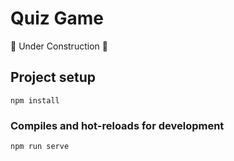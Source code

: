 # Quiz Game

🚧 Under Construction 🚧

## Project setup
```
npm install
```

### Compiles and hot-reloads for development
```
npm run serve
```
